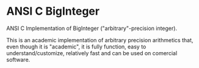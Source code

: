 ANSI C BigInteger
================

ANSI C Implementation of BigInteger ("arbitrary"-precision integer).

This is an academic implementation of arbitrary precision arithmetics that, even though it is "academic", 
it is fully function, easy to understand/customize, relatively fast and can be used on comercial software.
